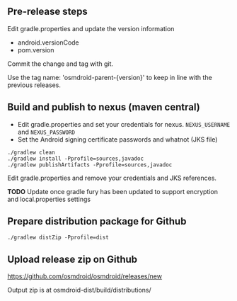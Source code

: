 ## Pre-release steps

Edit gradle.properties and update the version information 
 - android.versionCode
 - pom.version
 
Commit the change and tag with git.

Use the tag name: 'osmdroid-parent-{version}' to keep in line with the previous releases.

## Build and publish to nexus (maven central)

 - Edit gradle.properties and set your credentials for nexus. `NEXUS_USERNAME` and `NEXUS_PASSWORD`
 - Set the Android signing certificate passwords and whatnot (JKS file)

```
./gradlew clean
./gradlew install -Pprofile=sources,javadoc
./gradlew publishArtifacts -Pprofile=sources,javadoc
```
Edit gradle.properties and remove your credentials and JKS references.

**TODO** Update once gradle fury has been updated to support encryption and local.properties settings


## Prepare distribution package for Github
```
./gradlew distZip -Pprofile=dist
```

## Upload release zip on Github

https://github.com/osmdroid/osmdroid/releases/new

Output zip is at osmdroid-dist/build/distributions/

